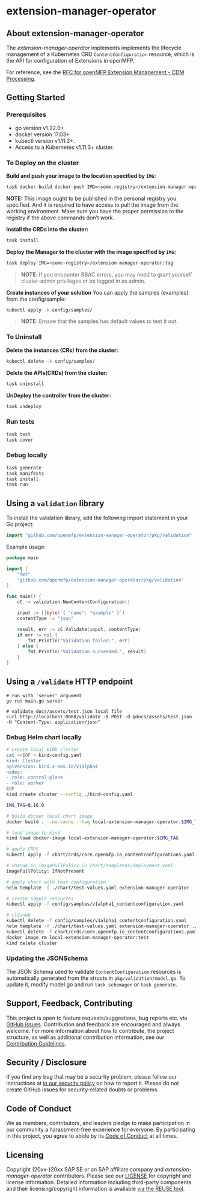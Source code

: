 # extension-manager-operator

## About extension-manager-operator

The *extension-manager-operator* implements implements the lifecycle management of a Kubernetes CRD `ContentConfiguration` resource, which is the API for configuration of Extensions in openMFP.

For reference, see the [RFC for openMFP Extension Management - CDM Processing](https://github.com/openmfp/architecture/pull/2/files?short_path=8a071a3#diff-8a071a31a02919a613572237f1e968fe02b9cf7d350c2cf796ba6b35495ec09b).

## Getting Started

### Prerequisites
- go version v1.22.0+
- docker version 17.03+.
- kubectl version v1.11.3+.
- Access to a Kubernetes v1.11.3+ cluster.

### To Deploy on the cluster
**Build and push your image to the location specified by `IMG`:**

```sh
task docker-build docker-push IMG=<some-registry>/extension-manager-operator:tag
```

**NOTE:** This image ought to be published in the personal registry you specified. 
And it is required to have access to pull the image from the working environment. 
Make sure you have the proper permission to the registry if the above commands don’t work.

**Install the CRDs into the cluster:**

```sh
task install
```

**Deploy the Manager to the cluster with the image specified by `IMG`:**

```sh
task deploy IMG=<some-registry>/extension-manager-operator:tag
```

> **NOTE**: If you encounter RBAC errors, you may need to grant yourself cluster-admin 
privileges or be logged in as admin.

**Create instances of your solution**
You can apply the samples (examples) from the config/sample:

```sh
kubectl apply -k config/samples/
```

>**NOTE**: Ensure that the samples has default values to test it out.

### To Uninstall
**Delete the instances (CRs) from the cluster:**

```sh
kubectl delete -k config/samples/
```

**Delete the APIs(CRDs) from the cluster:**

```sh
task uninstall
```

**UnDeploy the controller from the cluster:**

```sh
task undeploy
```

### Run tests
```sh
task test
task cover
```
### Debug locally
```sh
task generate
task manifests
task install
task run
```

## Using a `validation` library

To install the validation library, add the following import statement in your Go project:

```go
import "github.com/openmfp/extension-manager-operator/pkg/validation"
```

Example usage:

```go
package main

import (
    "fmt"
    "github.com/openmfp/extension-manager-operator/pkg/validation"
)

func main() {
    cC := validation.NewContentConfiguration()

    input := []byte(`{ "name": "example" }`)
    contentType := "json"

    result, err := cC.Validate(input, contentType)
    if err != nil {
        fmt.Println("Validation failed:", err)
    } else {
        fmt.Println("Validation succeeded:", result)
    }
}
```

## Using a `/validate` HTTP endpoint

```shell
# run with 'server' argument
go run main.go server

# validate docs/assets/test.json local file
curl http://localhost:8088/validate -X POST -d @docs/assets/test.json   -H "Content-Type: application/json"
```


### Debug Helm chart locally

```sh
# create local KIND cluster
cat <<EOF > kind-config.yaml
kind: Cluster
apiVersion: kind.x-k8s.io/v1alpha4
nodes:
- role: control-plane
- role: worker
EOF
kind create cluster --config ./kind-config.yaml

IMG_TAG=0.16.0

# build docker local chart image
docker build . --no-cache --tag local-extension-manager-operator:$IMG_TAG

# load image to kind
kind load docker-image local-extension-manager-operator:$IMG_TAG

# apply CRDS
kubectl apply -f chart/crds/core.openmfp.io_contentconfigurations.yaml

# change in imagePullPolicy in chart/templates/deployment.yaml
imagePullPolicy: IfNotPresent

# apply chart with test configuration
helm template -f ./chart/test-values.yaml extension-manager-operator --include-crds ./chart/ | kubectl apply -f -

# create sample resources
kubectl apply -f config/samples/v1alpha1_contentconfiguration.yaml

# cleanup
kubectl delete -f config/samples/v1alpha1_contentconfiguration.yaml
helm template -f ./chart/test-values.yaml extension-manager-operator ./chart/ --include-crds | kubectl delete -f -
kubectl delete -f chart/crds/core.openmfp.io_contentconfigurations.yaml
docker image rm local-extension-manager-operator:test
kind delete cluster
```

### Updating the JSONSchema

The JSON Schema used to validate `ContentConfiguration` resources is automatically generated from the structs in `pkg/validation/model.go`. To update it, modify model.go and run `task schemagen` or `task generate`.

## Support, Feedback, Contributing
This project is open to feature requests/suggestions, bug reports etc. via [GitHub issues](https://github.com/openmfp/extension-manager-operator/issues). Contribution and feedback are encouraged and always welcome. For more information about how to contribute, the project structure, as well as additional contribution information, see our [Contribution Guidelines](CONTRIBUTING.md).

## Security / Disclosure
If you find any bug that may be a security problem, please follow our instructions at [in our security policy](https://github.com/openmfp/extension-manager-operator/security/policy) on how to report it. Please do not create GitHub issues for security-related doubts or problems.

## Code of Conduct
We as members, contributors, and leaders pledge to make participation in our community a harassment-free experience for everyone. By participating in this project, you agree to abide by its [Code of Conduct](https://github.com/openmfp/extension-manager-operator/.github/blob/main/CODE_OF_CONDUCT.md) at all times.

## Licensing

Copyright (20xx-)20xx SAP SE or an SAP affiliate company and *extension-manager-operator* contributors. Please see our [LICENSE](LICENSE) for copyright and license information. Detailed information including third-party components and their licensing/copyright information is available [via the REUSE tool](https://api.reuse.software/info/github.com/SAP/<your-project>).
